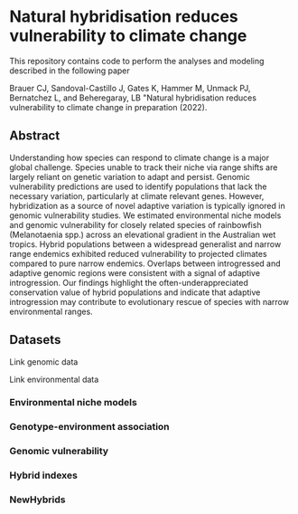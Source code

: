 # Natural hybridisation reduces vulnerability to climate change 

This repository contains code to perform the analyses and modeling described in the following paper

Brauer CJ, Sandoval-Castillo J, Gates K, Hammer M, Unmack PJ, Bernatchez L, and Beheregaray, LB "Natural hybridisation reduces vulnerability to climate change in preparation (2022).


## Abstract

Understanding how species can respond to climate change is a major global challenge. Species unable to track their niche via range shifts are largely reliant on genetic variation to adapt and persist. Genomic vulnerability predictions are used to identify populations that lack the necessary variation, particularly at climate relevant genes. However, hybridization as a source of novel adaptive variation is typically ignored in genomic vulnerability studies. We estimated environmental niche models and genomic vulnerability for closely related species of rainbowfish (Melanotaenia spp.) across an elevational gradient in the Australian wet tropics. Hybrid populations between a widespread generalist and narrow range endemics exhibited reduced vulnerability to projected climates compared to pure narrow endemics. Overlaps between introgressed and adaptive genomic regions were consistent with a signal of adaptive introgression. Our findings highlight the often-underappreciated conservation value of hybrid populations and indicate that adaptive introgression may contribute to evolutionary rescue of species with narrow environmental ranges.

## Datasets

Link genomic data

Link environmental data


### Environmental niche models



### Genotype-environment association



### Genomic vulnerability



### Hybrid indexes



### NewHybrids

